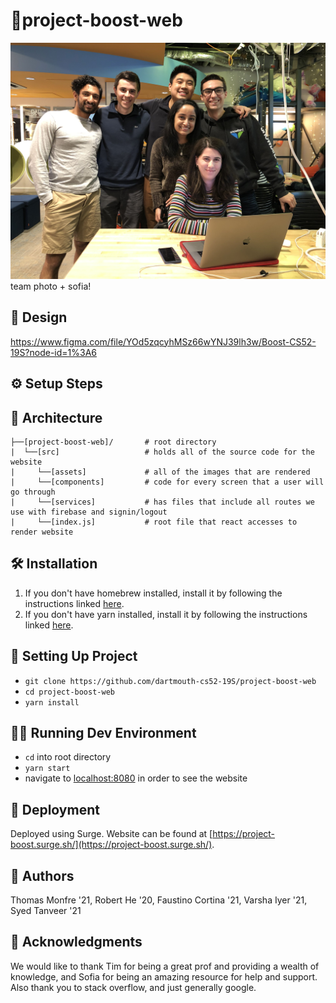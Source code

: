 # 📱project-boost-web

![*how?*](./src/assets/team.jpg)
team photo + sofia!

## 🎨 Design

https://www.figma.com/file/YOd5zqcyhMSz66wYNJ39lh3w/Boost-CS52-19S?node-id=1%3A6

## ⚙️ Setup Steps 

## 📐 Architecture

```
├──[project-boost-web]/       # root directory
|  └──[src]                   # holds all of the source code for the website
|     └──[assets]             # all of the images that are rendered 
|     └──[components]         # code for every screen that a user will go through
|     └──[services]           # has files that include all routes we use with firebase and signin/logout
|     └──[index.js]           # root file that react accesses to render website
```

## 🛠️ Installation

1. If you don't have homebrew installed, install it by following the instructions linked [here](https://brew.sh/).
2. If you don't have yarn installed, install it by  following the instructions linked [here](https://yarnpkg.com/en/docs/install#mac-stable).

## 🧰 Setting Up Project

- `git clone https://github.com/dartmouth-cs52-19S/project-boost-web`
- `cd project-boost-web`
- `yarn install`


## 🏃‍♀️ Running Dev Environment

- `cd` into root directory
- `yarn start`
- navigate to [localhost:8080](localhost:8080) in order to see the website

## 🚀 Deployment

Deployed using Surge. 
Website can be found at [https://project-boost.surge.sh/](https://project-boost.surge.sh/).

## 👵 Authors

Thomas Monfre '21,
Robert He '20,
Faustino Cortina '21,
Varsha Iyer '21,
Syed Tanveer '21

## 💓 Acknowledgments

We would like to thank Tim for being a great prof and providing a wealth of knowledge, and Sofia for being an amazing resource for help and support. Also thank you to stack overflow, and just generally google.
